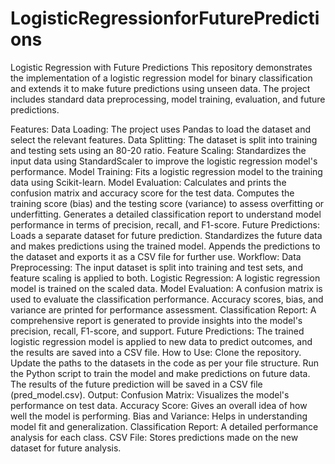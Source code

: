 # LogisticRegressionforFuturePredictions
Logistic Regression with Future Predictions
This repository demonstrates the implementation of a logistic regression model for binary classification and extends it to make future predictions using unseen data. The project includes standard data preprocessing, model training, evaluation, and future predictions.

Features:
Data Loading: The project uses Pandas to load the dataset and select the relevant features.
Data Splitting: The dataset is split into training and testing sets using an 80-20 ratio.
Feature Scaling: Standardizes the input data using StandardScaler to improve the logistic regression model's performance.
Model Training: Fits a logistic regression model to the training data using Scikit-learn.
Model Evaluation:
Calculates and prints the confusion matrix and accuracy score for the test data.
Computes the training score (bias) and the testing score (variance) to assess overfitting or underfitting.
Generates a detailed classification report to understand model performance in terms of precision, recall, and F1-score.
Future Predictions:
Loads a separate dataset for future prediction.
Standardizes the future data and makes predictions using the trained model.
Appends the predictions to the dataset and exports it as a CSV file for further use.
Workflow:
Data Preprocessing: The input dataset is split into training and test sets, and feature scaling is applied to both.
Logistic Regression: A logistic regression model is trained on the scaled data.
Model Evaluation:
A confusion matrix is used to evaluate the classification performance.
Accuracy scores, bias, and variance are printed for performance assessment.
Classification Report: A comprehensive report is generated to provide insights into the model's precision, recall, F1-score, and support.
Future Predictions: The trained logistic regression model is applied to new data to predict outcomes, and the results are saved into a CSV file.
How to Use:
Clone the repository.
Update the paths to the datasets in the code as per your file structure.
Run the Python script to train the model and make predictions on future data.
The results of the future prediction will be saved in a CSV file (pred_model.csv).
Output:
Confusion Matrix: Visualizes the model's performance on test data.
Accuracy Score: Gives an overall idea of how well the model is performing.
Bias and Variance: Helps in understanding model fit and generalization.
Classification Report: A detailed performance analysis for each class.
CSV File: Stores predictions made on the new dataset for future analysis.
